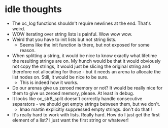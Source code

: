 # idle thoughts

- The oc_log functions shouldn't require newlines at the end. That's weird.
- WOW iterating over string lists is painful. Wow wow wow.
- Weird that you have to init lists but not string lists.
    - Seems like the init function is there, but not exposed for some reason.
- When splitting a string, it would be nice to know exactly what lifetime the resulting strings are on. My hunch would be that it would obviously not copy the strings, it would just be slicing the original string and therefore not allocating for those - but it needs an arena to allocate the list nodes on. Still, it would be nice to be sure.
    - This is indeed how it works.
- Do our arenas give us zeroed memory or not? It would be really nice for them to give us zeroed memory, please. At least in debug.
- It looks like oc_str8_split doesn't correctly handle consecutive separators - we should get empty strings between them, but we don't.
    - lmao martin explicitly suppressed empty strings. don't do that!!
- It's really hard to work with lists. Really hard. How do I just get the first element of a list? I just want the first string or whatever!
